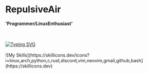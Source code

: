 # RepulsiveAir
**'Programmer/LinuxEnthusiast'**

<br>
<br>
<a href="https://git.io/typing-svg"><img src="https://readme-typing-svg.demolab.com?font=JetBrainsMono+Nerd+Font&weight=900&size=33&pause=1000&random=false&width=435&lines=I+use+arch+btw" alt="Typing SVG" /></a>
<br>
<br>
![My Skills](https://skillicons.dev/icons?i=linux,arch,python,c,rust,discord,vim,neovim,gmail,github,bash](https://skillicons.dev)
